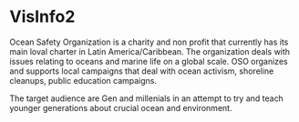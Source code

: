 # VisInfo2
Ocean Safety Organization is a charity and non profit that currently has its main loval charter in Latin America/Caribbean.
The organization deals with issues relating to oceans and marine life on a global scale.
OSO organizes and supports local campaigns that deal with ocean activism, shoreline cleanups, public education campaigns.

The target audience are Gen and millenials in an attempt to try and teach younger generations about crucial ocean and environment. 
